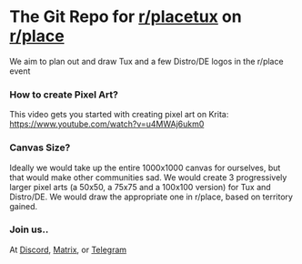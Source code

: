 # The Git Repo for [r/placetux](reddit.com/r/placetux) on [r/place](reddit.com/r/place)
We aim to plan out and draw Tux and a few Distro/DE logos in the r/place event

### How to create Pixel Art?
This video gets you started with creating pixel art on Krita: https://www.youtube.com/watch?v=u4MWAj6ukm0

### Canvas Size?
Ideally we would take up the entire 1000x1000 canvas for ourselves, but that would make other communities sad. We would create 3 progressively larger pixel arts (a 50x50, a 75x75 and a 100x100 version) for Tux and Distro/DE. We would draw the appropriate one in r/place, based on territory gained.

### Join us..
At [Discord](https://discord.gg/cYB7GjWNp8), [Matrix](https://matrix.to/#/#placetux:matrix.org), or [Telegram](https://t.me/+ykZ9LXrdFJZkNzRh)
